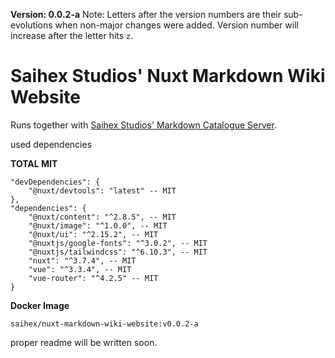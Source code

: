 **Version: 0.0.2-a**
Note: Letters after the version numbers are their sub-evolutions when non-major changes were added. Version number will increase after the letter hits `z`.

# Saihex Studios' Nuxt Markdown Wiki Website
Runs together with [Saihex Studios' Markdown Catalogue Server](https://github.com/Saihex/markdown_catalogue_server).

used dependencies

**TOTAL MIT**
```
"devDependencies": {
    "@nuxt/devtools": "latest" -- MIT
},
"dependencies": {
    "@nuxt/content": "^2.8.5", -- MIT
    "@nuxt/image": "^1.0.0", -- MIT
    "@nuxt/ui": "^2.15.2", -- MIT
    "@nuxtjs/google-fonts": "^3.0.2", -- MIT
    "@nuxtjs/tailwindcss": "^6.10.3", -- MIT
    "nuxt": "^3.7.4", -- MIT
    "vue": "^3.3.4", -- MIT
    "vue-router": "^4.2.5" -- MIT
}
```

**Docker Image**
```
saihex/nuxt-markdown-wiki-website:v0.0.2-a
```

proper readme will be written soon.